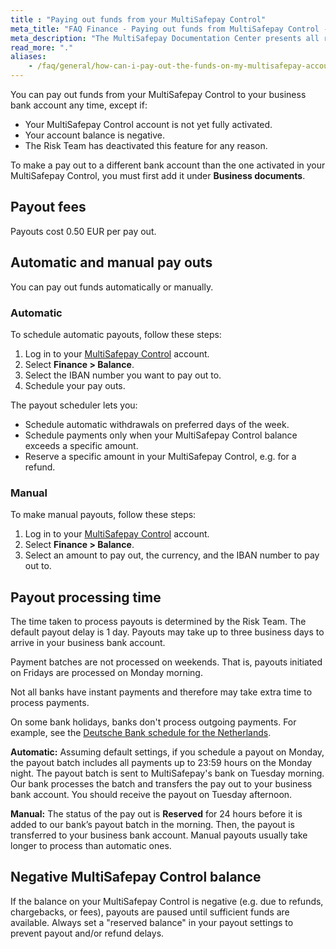 ```yaml
---
title : "Paying out funds from your MultiSafepay Control"
meta_title: "FAQ Finance - Paying out funds from MultiSafepay Control - MultiSafepay Docs"
meta_description: "The MultiSafepay Documentation Center presents all relevant information about our Plugins and API. You can also find support pages for payment methods, tools and general questions as well as the contact details of our Support and Integration Teams."
read_more: "."
aliases: 
    - /faq/general/how-can-i-pay-out-the-funds-on-my-multisafepay-account-
---
```

You can pay out funds from your MultiSafepay Control to your business bank account any time, except if:
- Your MultiSafepay Control account is not yet fully activated. 
- Your account balance is negative.
- The Risk Team has deactivated this feature for any reason. 

To make a pay out to a different bank account than the one activated in your MultiSafepay Control, you must first add it under **Business documents**.

## Payout fees
Payouts cost 0.50 EUR per pay out.

## Automatic and manual pay outs 
You can pay out funds automatically or manually.

### Automatic

To schedule automatic payouts, follow these steps:

1. Log in to your [MultiSafepay Control](https://merchant.multisafepay.com) account.
2. Select **Finance > Balance**.
3. Select the IBAN number you want to pay out to.
4. Schedule your pay outs.

The payout scheduler lets you:

 * Schedule automatic withdrawals on preferred days of the week.
 * Schedule payments only when your MultiSafepay Control balance exceeds a specific amount.
 * Reserve a specific amount in your MultiSafepay Control, e.g. for a refund.

### Manual

To make manual payouts, follow these steps:

1. Log in to your [MultiSafepay Control](https://merchant.multisafepay.com) account.
2. Select **Finance > Balance**.
3. Select an amount to pay out, the currency, and the IBAN number to pay out to.

## Payout processing time 
The time taken to process payouts is determined by the Risk Team. The default payout delay is 1 day. Payouts may take up to three business days to arrive in your business bank account.

Payment batches are not processed on weekends. That is, payouts initiated on Fridays are processed on Monday morning.

Not all banks have instant payments and therefore may take extra time to process payments.

On some bank holidays, banks don't process outgoing payments. For example, see the [Deutsche Bank schedule for the Netherlands](https://www.deutschebank.nl/nl/content/producten_en_services_services_international_holidays_2017.html).

**Automatic:** Assuming default settings, if you schedule a payout on Monday, the payout batch includes all payments up to 23:59 hours on the Monday night. The payout batch is sent to MultiSafepay's bank on Tuesday morning. Our bank processes the batch and transfers the pay out to your business bank account. You should receive the payout on Tuesday afternoon.

**Manual:** The status of the pay out is **Reserved** for 24 hours before it is added to our bank’s payout batch in the morning. Then, the payout is transferred to your business bank account. Manual payouts usually take longer to process than automatic ones.

## Negative MultiSafepay Control balance
If the balance on your MultiSafepay Control is negative (e.g. due to refunds, chargebacks, or fees), payouts are paused until sufficient funds are available. Always set a "reserved balance" in your payout settings to prevent payout and/or refund delays.

